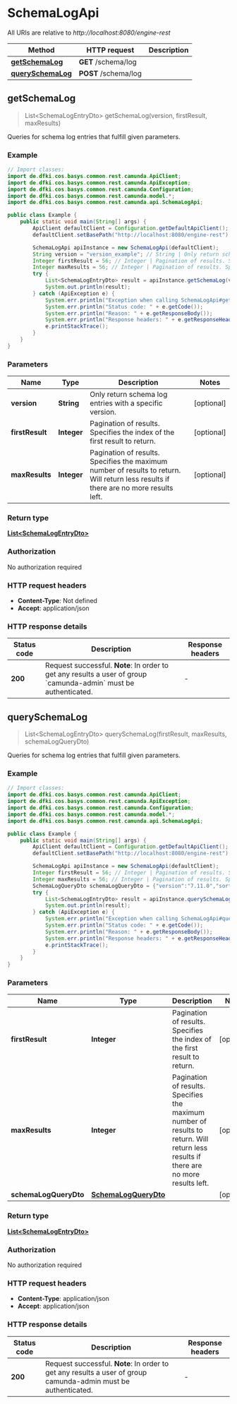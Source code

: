 # SchemaLogApi

All URIs are relative to *http://localhost:8080/engine-rest*

Method | HTTP request | Description
------------- | ------------- | -------------
[**getSchemaLog**](SchemaLogApi.md#getSchemaLog) | **GET** /schema/log | 
[**querySchemaLog**](SchemaLogApi.md#querySchemaLog) | **POST** /schema/log | 



## getSchemaLog

> List&lt;SchemaLogEntryDto&gt; getSchemaLog(version, firstResult, maxResults)



Queries for schema log entries that fulfill given parameters.

### Example

```java
// Import classes:
import de.dfki.cos.basys.common.rest.camunda.ApiClient;
import de.dfki.cos.basys.common.rest.camunda.ApiException;
import de.dfki.cos.basys.common.rest.camunda.Configuration;
import de.dfki.cos.basys.common.rest.camunda.model.*;
import de.dfki.cos.basys.common.rest.camunda.api.SchemaLogApi;

public class Example {
    public static void main(String[] args) {
        ApiClient defaultClient = Configuration.getDefaultApiClient();
        defaultClient.setBasePath("http://localhost:8080/engine-rest");

        SchemaLogApi apiInstance = new SchemaLogApi(defaultClient);
        String version = "version_example"; // String | Only return schema log entries with a specific version.
        Integer firstResult = 56; // Integer | Pagination of results. Specifies the index of the first result to return.
        Integer maxResults = 56; // Integer | Pagination of results. Specifies the maximum number of results to return. Will return less results if there are no more results left.
        try {
            List<SchemaLogEntryDto> result = apiInstance.getSchemaLog(version, firstResult, maxResults);
            System.out.println(result);
        } catch (ApiException e) {
            System.err.println("Exception when calling SchemaLogApi#getSchemaLog");
            System.err.println("Status code: " + e.getCode());
            System.err.println("Reason: " + e.getResponseBody());
            System.err.println("Response headers: " + e.getResponseHeaders());
            e.printStackTrace();
        }
    }
}
```

### Parameters


Name | Type | Description  | Notes
------------- | ------------- | ------------- | -------------
 **version** | **String**| Only return schema log entries with a specific version. | [optional]
 **firstResult** | **Integer**| Pagination of results. Specifies the index of the first result to return. | [optional]
 **maxResults** | **Integer**| Pagination of results. Specifies the maximum number of results to return. Will return less results if there are no more results left. | [optional]

### Return type

[**List&lt;SchemaLogEntryDto&gt;**](SchemaLogEntryDto.md)

### Authorization

No authorization required

### HTTP request headers

- **Content-Type**: Not defined
- **Accept**: application/json

### HTTP response details
| Status code | Description | Response headers |
|-------------|-------------|------------------|
| **200** | Request successful. **Note**: In order to get any results a user of group &#x60;camunda-admin&#x60; must be authenticated. |  -  |


## querySchemaLog

> List&lt;SchemaLogEntryDto&gt; querySchemaLog(firstResult, maxResults, schemaLogQueryDto)



Queries for schema log entries that fulfill given parameters.

### Example

```java
// Import classes:
import de.dfki.cos.basys.common.rest.camunda.ApiClient;
import de.dfki.cos.basys.common.rest.camunda.ApiException;
import de.dfki.cos.basys.common.rest.camunda.Configuration;
import de.dfki.cos.basys.common.rest.camunda.model.*;
import de.dfki.cos.basys.common.rest.camunda.api.SchemaLogApi;

public class Example {
    public static void main(String[] args) {
        ApiClient defaultClient = Configuration.getDefaultApiClient();
        defaultClient.setBasePath("http://localhost:8080/engine-rest");

        SchemaLogApi apiInstance = new SchemaLogApi(defaultClient);
        Integer firstResult = 56; // Integer | Pagination of results. Specifies the index of the first result to return.
        Integer maxResults = 56; // Integer | Pagination of results. Specifies the maximum number of results to return. Will return less results if there are no more results left.
        SchemaLogQueryDto schemaLogQueryDto = {"version":"7.11.0","sortBy":"timestamp","sortOrder":"asc"}; // SchemaLogQueryDto | 
        try {
            List<SchemaLogEntryDto> result = apiInstance.querySchemaLog(firstResult, maxResults, schemaLogQueryDto);
            System.out.println(result);
        } catch (ApiException e) {
            System.err.println("Exception when calling SchemaLogApi#querySchemaLog");
            System.err.println("Status code: " + e.getCode());
            System.err.println("Reason: " + e.getResponseBody());
            System.err.println("Response headers: " + e.getResponseHeaders());
            e.printStackTrace();
        }
    }
}
```

### Parameters


Name | Type | Description  | Notes
------------- | ------------- | ------------- | -------------
 **firstResult** | **Integer**| Pagination of results. Specifies the index of the first result to return. | [optional]
 **maxResults** | **Integer**| Pagination of results. Specifies the maximum number of results to return. Will return less results if there are no more results left. | [optional]
 **schemaLogQueryDto** | [**SchemaLogQueryDto**](SchemaLogQueryDto.md)|  | [optional]

### Return type

[**List&lt;SchemaLogEntryDto&gt;**](SchemaLogEntryDto.md)

### Authorization

No authorization required

### HTTP request headers

- **Content-Type**: application/json
- **Accept**: application/json

### HTTP response details
| Status code | Description | Response headers |
|-------------|-------------|------------------|
| **200** | Request successful. **Note**: In order to get any results a user of group camunda-admin must be authenticated. |  -  |

